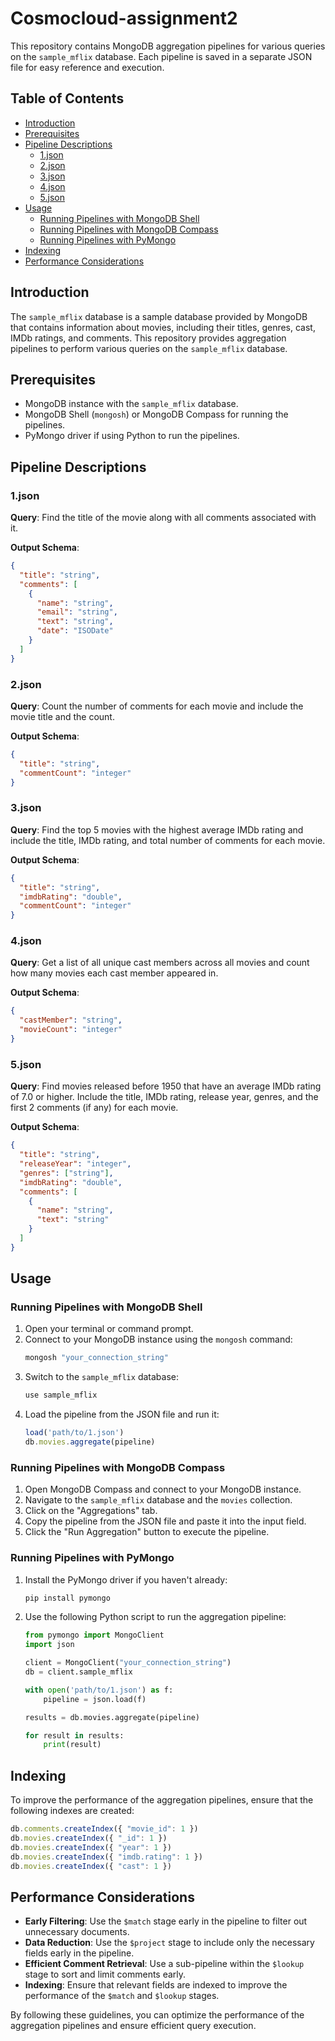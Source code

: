 # Cosmocloud-assignment2

This repository contains MongoDB aggregation pipelines for various queries on the `sample_mflix` database. Each pipeline is saved in a separate JSON file for easy reference and execution.

## Table of Contents

- [Introduction](#introduction)
- [Prerequisites](#prerequisites)
- [Pipeline Descriptions](#pipeline-descriptions)
  - [1.json](#1json)
  - [2.json](#2json)
  - [3.json](#3json)
  - [4.json](#4json)
  - [5.json](#5json)
- [Usage](#usage)
  - [Running Pipelines with MongoDB Shell](#running-pipelines-with-mongodb-shell)
  - [Running Pipelines with MongoDB Compass](#running-pipelines-with-mongodb-compass)
  - [Running Pipelines with PyMongo](#running-pipelines-with-pymongo)
- [Indexing](#indexing)
- [Performance Considerations](#performance-considerations)

## Introduction

The `sample_mflix` database is a sample database provided by MongoDB that contains information about movies, including their titles, genres, cast, IMDb ratings, and comments. This repository provides aggregation pipelines to perform various queries on the `sample_mflix` database.

## Prerequisites

- MongoDB instance with the `sample_mflix` database.
- MongoDB Shell (`mongosh`) or MongoDB Compass for running the pipelines.
- PyMongo driver if using Python to run the pipelines.

## Pipeline Descriptions

### 1.json

**Query**: Find the title of the movie along with all comments associated with it.

**Output Schema**:
```json
{
  "title": "string",
  "comments": [
    {
      "name": "string",
      "email": "string",
      "text": "string",
      "date": "ISODate"
    }
  ]
}
```

### 2.json

**Query**: Count the number of comments for each movie and include the movie title and the count.

**Output Schema**:
```json
{
  "title": "string",
  "commentCount": "integer"
}
```

### 3.json

**Query**: Find the top 5 movies with the highest average IMDb rating and include the title, IMDb rating, and total number of comments for each movie.

**Output Schema**:
```json
{
  "title": "string",
  "imdbRating": "double",
  "commentCount": "integer"
}
```

### 4.json

**Query**: Get a list of all unique cast members across all movies and count how many movies each cast member appeared in.

**Output Schema**:
```json
{
  "castMember": "string",
  "movieCount": "integer"
}
```

### 5.json

**Query**: Find movies released before 1950 that have an average IMDb rating of 7.0 or higher. Include the title, IMDb rating, release year, genres, and the first 2 comments (if any) for each movie.

**Output Schema**:
```json
{
  "title": "string",
  "releaseYear": "integer",
  "genres": ["string"],
  "imdbRating": "double",
  "comments": [
    {
      "name": "string",
      "text": "string"
    }
  ]
}
```

## Usage

### Running Pipelines with MongoDB Shell

1. Open your terminal or command prompt.
2. Connect to your MongoDB instance using the `mongosh` command:
   ```sh
   mongosh "your_connection_string"
   ```
3. Switch to the `sample_mflix` database:
   ```sh
   use sample_mflix
   ```
4. Load the pipeline from the JSON file and run it:
   ```javascript
   load('path/to/1.json')
   db.movies.aggregate(pipeline)
   ```

### Running Pipelines with MongoDB Compass

1. Open MongoDB Compass and connect to your MongoDB instance.
2. Navigate to the `sample_mflix` database and the `movies` collection.
3. Click on the "Aggregations" tab.
4. Copy the pipeline from the JSON file and paste it into the input field.
5. Click the "Run Aggregation" button to execute the pipeline.

### Running Pipelines with PyMongo

1. Install the PyMongo driver if you haven't already:
   ```sh
   pip install pymongo
   ```
2. Use the following Python script to run the aggregation pipeline:
   ```python
   from pymongo import MongoClient
   import json

   client = MongoClient("your_connection_string")
   db = client.sample_mflix

   with open('path/to/1.json') as f:
       pipeline = json.load(f)

   results = db.movies.aggregate(pipeline)

   for result in results:
       print(result)
   ```

## Indexing

To improve the performance of the aggregation pipelines, ensure that the following indexes are created:

```javascript
db.comments.createIndex({ "movie_id": 1 })
db.movies.createIndex({ "_id": 1 })
db.movies.createIndex({ "year": 1 })
db.movies.createIndex({ "imdb.rating": 1 })
db.movies.createIndex({ "cast": 1 })
```

## Performance Considerations

- **Early Filtering**: Use the `$match` stage early in the pipeline to filter out unnecessary documents.
- **Data Reduction**: Use the `$project` stage to include only the necessary fields early in the pipeline.
- **Efficient Comment Retrieval**: Use a sub-pipeline within the `$lookup` stage to sort and limit comments early.
- **Indexing**: Ensure that relevant fields are indexed to improve the performance of the `$match` and `$lookup` stages.

By following these guidelines, you can optimize the performance of the aggregation pipelines and ensure efficient query execution.

